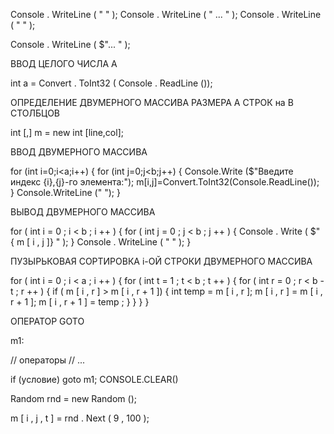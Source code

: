 Console . WriteLine ( " " );
Console . WriteLine ( " ... " );
Console . WriteLine ( " " );

Console . WriteLine  ( $"... " );

ВВОД ЦЕЛОГО ЧИСЛА A

int  a  = Convert . ToInt32 ( Console . ReadLine ());

ОПРЕДЕЛЕНИЕ ДВУМЕРНОГО МАССИВА РАЗМЕРА A СТРОК на B СТОЛБЦОВ

int [,] m = new int [line,col];

ВВОД ДВУМЕРНОГО МАССИВА

for (int i=0;i<a;i++) 
{
for (int j=0;j<b;j++)
 { Console.Write ($"Введите индекс {i},{j}-го элемента:");
m[i,j]=Convert.ToInt32(Console.ReadLine());
 }
Console.WriteLine (" ");
}

ВЫВОД ДВУМЕРНОГО МАССИВА

for  ( int  i = 0 ; i < b ; i ++ )
{
  for  ( int  j = 0 ; j < b ; j ++ )
  { 
        Console . Write ( $" { m [ i , j ]} " ); 
  }
   Console . WriteLine  ( " " );
}

ПУЗЫРЬКОВАЯ СОРТИРОВКА i-ОЙ СТРОКИ ДВУМЕРНОГО МАССИВА


for  ( int  i = 0 ;  i < a ; i ++ )
{
   for  ( int  t = 1 ; t < b ; t ++ )
   {
  for  ( int  r = 0 ; r < b - t ; r ++ )
 {
   if
  ( m [ i , r ] > m [ i , r + 1 ])
     {
       int  temp = m [ i , r ];
       m [ i , r ] = m [ i , r + 1 ];
       m [ i , r + 1 ] = temp ;
     }
 }
}
 }

ОПЕРАТОР GOTO 

m1:

// операторы
// ...

if (условие) goto m1;
CONSOLE.CLEAR()

Random  rnd  = new Random ();

m [ i , j , t ] = rnd . Next ( 9 , 100 );
